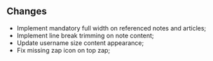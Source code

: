 ## Changes
- Implement mandatory full width on referenced notes and articles;
- Implement line break trimming on note content;
- Update username size content appearance;
- Fix missing zap icon on top zap;